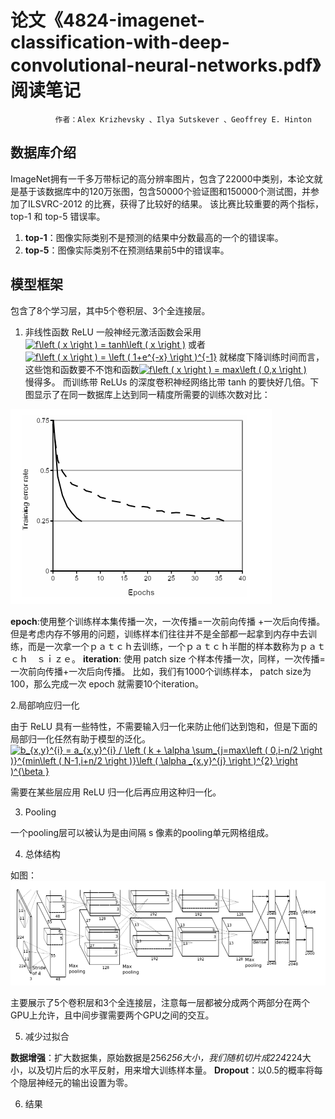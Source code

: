 # 论文《4824-imagenet-classification-with-deep-convolutional-neural-networks.pdf》阅读笔记 #
              作者：Alex Krizhevsky 、Ilya Sutskever 、Geoffrey E. Hinton

## 数据库介绍 ##

ImageNet拥有一千多万带标记的高分辨率图片，包含了22000中类别，本论文就是基于该数据库中的120万张图，包含50000个验证图和150000个测试图，并参加了ILSVRC-2012 的比赛，获得了比较好的结果。
该比赛比较重要的两个指标，top-1 和 top-5 错误率。
 1. **top-1**：图像实际类别不是预测的结果中分数最高的一个的错误率。
 2. **top-5**：图像实际类别不在预测结果前5中的错误率。

## 模型框架 ##

 包含了8个学习层，其中5个卷积层、3个全连接层。

 1. 非线性函数 ReLU
 一般神经元激活函数会采用<a href="http://www.codecogs.com/eqnedit.php?latex=f\left&space;(&space;x&space;\right&space;)&space;=&space;tanh\left&space;(&space;x&space;\right&space;)" target="_blank"><img src="http://latex.codecogs.com/gif.latex?f\left&space;(&space;x&space;\right&space;)&space;=&space;tanh\left&space;(&space;x&space;\right&space;)" title="f\left ( x \right ) = tanh\left ( x \right )" /></a> 或者 <a href="http://www.codecogs.com/eqnedit.php?latex=f\left&space;(&space;x&space;\right&space;)&space;=&space;\left&space;(&space;1&plus;e^{-x}&space;\right&space;)^{-1}" target="_blank"><img src="http://latex.codecogs.com/gif.latex?f\left&space;(&space;x&space;\right&space;)&space;=&space;\left&space;(&space;1&plus;e^{-x}&space;\right&space;)^{-1}" title="f\left ( x \right ) = \left ( 1+e^{-x} \right )^{-1}" /></a>
 就梯度下降训练时间而言，这些饱和函数要不不饱和函数<a href="http://www.codecogs.com/eqnedit.php?latex=f\left&space;(&space;x&space;\right&space;)&space;=&space;max\left&space;(&space;0,x&space;\right&space;)" target="_blank"><img src="http://latex.codecogs.com/gif.latex?f\left&space;(&space;x&space;\right&space;)&space;=&space;max\left&space;(&space;0,x&space;\right&space;)" title="f\left ( x \right ) = max\left ( 0,x \right )" /></a>  
 慢得多。 而训练带 ReLUs 的深度卷积神经网络比带 tanh 的要快好几倍。下图显示了在同一数据库上达到同一精度所需要的训练次数对比：

![ReLU和tanh的训练速度对比](./photo/ReLU和tanh的训练速度对比.png)

 **epoch**:使用整个训练样本集传播一次，一次传播=一次前向传播 +一次后向传播。但是考虑内存不够用的问题，训练样本们往往并不是全部都一起拿到内存中去训练，而是一次拿一个ｐａｔｃｈ去训练，一个ｐａｔｃｈ半酣的样本数称为ｐａｔｃｈ　ｓｉｚｅ。
 **iteration**: 使用 patch size 个样本传播一次，同样，一次传播=一次前向传播+一次后向传播。
 比如，我们有1000个训练样本， patch size为100，那么完成一次 epoch 就需要10个iteration。

 2.局部响应归一化

 由于 ReLU 具有一些特性，不需要输入归一化来防止他们达到饱和，但是下面的局部归一化任然有助于模型的泛化。<a href="http://www.codecogs.com/eqnedit.php?latex=b_{x,y}^{i}&space;=&space;a_{x,y}^{i}&space;/&space;\left&space;(&space;k&space;&plus;&space;\alpha&space;\sum_{j=max\left&space;(&space;0,i-n/2&space;\right&space;)}^{min\left&space;(&space;N-1,i&plus;n/2&space;\right&space;)}\left&space;(&space;\alpha&space;_{x,y}^{j}&space;\right&space;)^{2}&space;\right&space;)^{\beta&space;}" target="_blank"><img src="http://latex.codecogs.com/gif.latex?b_{x,y}^{i}&space;=&space;a_{x,y}^{i}&space;/&space;\left&space;(&space;k&space;&plus;&space;\alpha&space;\sum_{j=max\left&space;(&space;0,i-n/2&space;\right&space;)}^{min\left&space;(&space;N-1,i&plus;n/2&space;\right&space;)}\left&space;(&space;\alpha&space;_{x,y}^{j}&space;\right&space;)^{2}&space;\right&space;)^{\beta&space;}" title="b_{x,y}^{i} = a_{x,y}^{i} / \left ( k + \alpha \sum_{j=max\left ( 0,i-n/2 \right )}^{min\left ( N-1,i+n/2 \right )}\left ( \alpha _{x,y}^{j} \right )^{2} \right )^{\beta }" /></a>

 需要在某些层应用 ReLU 归一化后再应用这种归一化。

 3. Pooling

 一个pooling层可以被认为是由间隔 s 像素的pooling单元网格组成。

 4. 总体结构

 如图：
 ![AlexNet总体结构](./photo/AlexNet总体结构.png)

 主要展示了5个卷积层和3个全连接层，注意每一层都被分成两个两部分在两个GPU上允许，且中间步骤需要两个GPU之间的交互。

 5. 减少过拟合

 **数据增强**：扩大数据集，原始数据是256*256大小，我们随机切片成224*224大小，以及切片后的水平反射，用来增大训练样本量。
 **Dropout**：以0.5的概率将每个隐层神经元的输出设置为零。

 6. 结果
